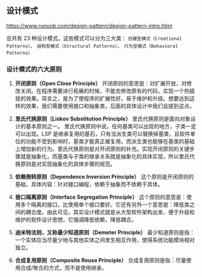 ## 设计模式


https://www.runoob.com/design-pattern/design-pattern-intro.html


总共有 23 种设计模式。这些模式可以分为三大类：
`创建型模式（Creational Patterns）`、
`结构型模式（Structural Patterns）`、
`行为型模式（Behavioral Patterns）`


### 设计模式的六大原则

  1. **开闭原则（Open Close Principle）**
  开闭原则的意思是：对扩展开放，对修改关闭。在程序需要进行拓展的时候，不能去修改原有的代码，实现一个热插拔的效果。简言之，是为了使程序的扩展性好，易于维护和升级。想要达到这样的效果，我们需要使用接口和抽象类，后面的具体设计中我们会提到这点。

  2. **里氏代换原则（Liskov Substitution Principle）**
  里氏代换原则是面向对象设计的基本原则之一。 里氏代换原则中说，任何基类可以出现的地方，子类一定可以出现。LSP 是继承复用的基石，只有当派生类可以替换掉基类，且软件单位的功能不受到影响时，基类才能真正被复用，而派生类也能够在基类的基础上增加新的行为。里氏代换原则是对开闭原则的补充。实现开闭原则的关键步骤就是抽象化，而基类与子类的继承关系就是抽象化的具体实现，所以里氏代换原则是对实现抽象化的具体步骤的规范。

  3. **依赖倒转原则（Dependence Inversion Principle）**
  这个原则是开闭原则的基础，具体内容：针对接口编程，依赖于抽象而不依赖于具体。

  4. **接口隔离原则（Interface Segregation Principle）**
  这个原则的意思是：使用多个隔离的接口，比使用单个接口要好。它还有另外一个意思是：降低类之间的耦合度。由此可见，其实设计模式就是从大型软件架构出发、便于升级和维护的软件设计思想，它强调降低依赖，降低耦合。

  5. **迪米特法则，又称最少知道原则（Demeter Principle）**
  最少知道原则是指：一个实体应当尽量少地与其他实体之间发生相互作用，使得系统功能模块相对独立。

  6. **合成复用原则（Composite Reuse Principle）**
  合成复用原则是指：尽量使用合成/聚合的方式，而不是使用继承。
